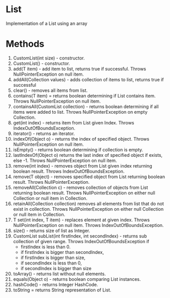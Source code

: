 # List

Implementation of a List using an array

# Methods

1. CustomList(int size) - constructor.
2. CustomList() - constructor.
3. add(T item) - add item to list, returns true if successful. Throws NullPointerException on null item.
4. addAll(Collection<T> values) - adds collection of items to list, returns true if successful
6. clear() - removes all items from list.
6. contains(T item) = returns boolean determining if List contains item. Throws NullPointerException on null item.
7. containsAll(CustomList<T> collection) - returns boolean determining if all items were added to list. Throws NullPointerException on empty Collection.
8. get(int index) - returns item from List given Index. Throws IndexOutOfBoundsException. 
9. iterator() - returns an iterator. 
10. indexOf(Object o) - returns the index of specified object. Throws NullPointerException on null item.
12. isEmpty() - returns boolean determining if collection is empty.
12. lastIndexOf(Object o) returns the last index of specified object if exists, else -1. Throws NullPointerException on null item.
13. remove(int index) - removes object from List given index returning boolean result. Throws IndexOutOfBoundsException.
14. remove(T object) - removes specified object from List returning boolean result. Throws NullPointerException.
15. removeAll(Collection<T> c) - removes collection of objects from List returning boolean result. Throws NullPointerException on either null Collection or null item in Collection.
16. retainAll(Collection<T> collection) removes all elements from list that do not exist in collection. Throws NullPointerException on either null Collection or null item in Collection.
16. T set(int index, T item) - replaces element at given index. Throws NullPointerException on null item. Throws IndexOutOfBoundsException.
17. size() - returns size of list as Integer.
18. CustomList subList(int firstIndex, int secondIndex) - returns sub collection of given range. Throws IndexOutOfBoundsException if 
    - firstIndex is less than 0. 
    - if firstIndex is bigger than secondIndex, 
    - if firstIndex is bigger than size, 
    - if secondIndex is less than 0, 
    - if secondIndex is bigger than size
19. toArray() - returns list without null elements.
19. equals(Object o) - returns boolean comparing List instances.
20. hashCode() - returns Integer HashCode.
21. toString = returns String representation of List.

